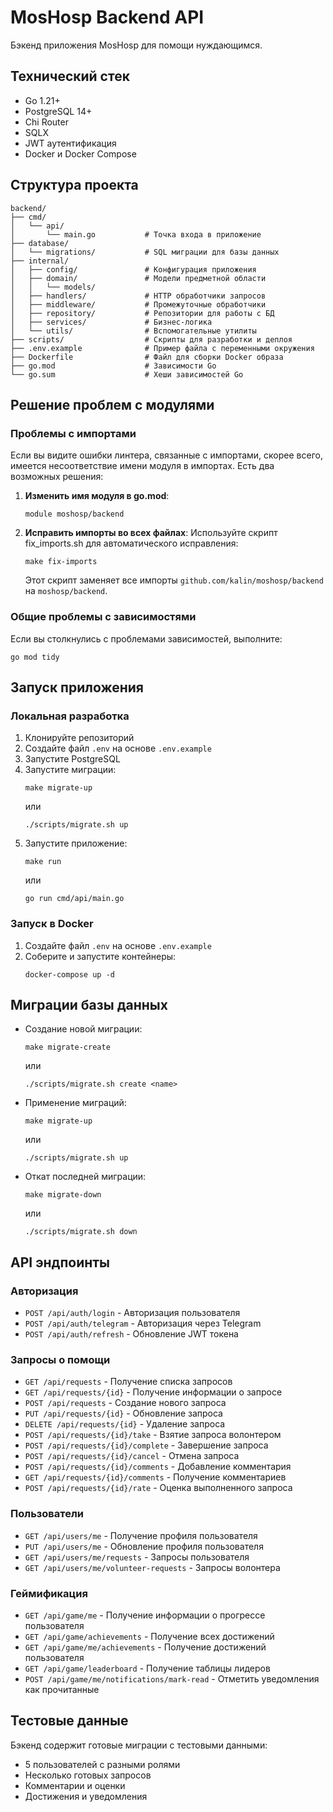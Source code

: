# MosHosp Backend API

Бэкенд приложения MosHosp для помощи нуждающимся.

## Технический стек

- Go 1.21+
- PostgreSQL 14+
- Chi Router
- SQLX
- JWT аутентификация
- Docker и Docker Compose

## Структура проекта

```
backend/
├── cmd/
│   └── api/
│       └── main.go           # Точка входа в приложение
├── database/
│   └── migrations/           # SQL миграции для базы данных
├── internal/
│   ├── config/               # Конфигурация приложения
│   ├── domain/               # Модели предметной области
│   │   └── models/
│   ├── handlers/             # HTTP обработчики запросов
│   ├── middleware/           # Промежуточные обработчики
│   ├── repository/           # Репозитории для работы с БД
│   ├── services/             # Бизнес-логика
│   └── utils/                # Вспомогательные утилиты
├── scripts/                  # Скрипты для разработки и деплоя
├── .env.example              # Пример файла с переменными окружения
├── Dockerfile                # Файл для сборки Docker образа
├── go.mod                    # Зависимости Go
└── go.sum                    # Хеши зависимостей Go
```

## Решение проблем с модулями

### Проблемы с импортами

Если вы видите ошибки линтера, связанные с импортами, скорее всего, имеется несоответствие имени модуля в импортах. Есть два возможных решения:

1. **Изменить имя модуля в go.mod**:
   ```
   module moshosp/backend
   ```

2. **Исправить импорты во всех файлах**:
   Используйте скрипт fix_imports.sh для автоматического исправления:
   ```
   make fix-imports
   ```
   Этот скрипт заменяет все импорты `github.com/kalin/moshosp/backend` на `moshosp/backend`.

### Общие проблемы с зависимостями

Если вы столкнулись с проблемами зависимостей, выполните:
```
go mod tidy
```

## Запуск приложения

### Локальная разработка

1. Клонируйте репозиторий
2. Создайте файл `.env` на основе `.env.example`
3. Запустите PostgreSQL
4. Запустите миграции:
   ```
   make migrate-up
   ```
   или
   ```
   ./scripts/migrate.sh up
   ```
5. Запустите приложение:
   ```
   make run
   ```
   или
   ```
   go run cmd/api/main.go
   ```

### Запуск в Docker

1. Создайте файл `.env` на основе `.env.example`
2. Соберите и запустите контейнеры:
   ```
   docker-compose up -d
   ```

## Миграции базы данных

- Создание новой миграции:
  ```
  make migrate-create
  ```
  или
  ```
  ./scripts/migrate.sh create <name>
  ```

- Применение миграций:
  ```
  make migrate-up
  ```
  или
  ```
  ./scripts/migrate.sh up
  ```

- Откат последней миграции:
  ```
  make migrate-down
  ```
  или
  ```
  ./scripts/migrate.sh down
  ```

## API эндпоинты

### Авторизация

- `POST /api/auth/login` - Авторизация пользователя
- `POST /api/auth/telegram` - Авторизация через Telegram
- `POST /api/auth/refresh` - Обновление JWT токена

### Запросы о помощи

- `GET /api/requests` - Получение списка запросов
- `GET /api/requests/{id}` - Получение информации о запросе
- `POST /api/requests` - Создание нового запроса
- `PUT /api/requests/{id}` - Обновление запроса
- `DELETE /api/requests/{id}` - Удаление запроса
- `POST /api/requests/{id}/take` - Взятие запроса волонтером
- `POST /api/requests/{id}/complete` - Завершение запроса
- `POST /api/requests/{id}/cancel` - Отмена запроса
- `POST /api/requests/{id}/comments` - Добавление комментария
- `GET /api/requests/{id}/comments` - Получение комментариев
- `POST /api/requests/{id}/rate` - Оценка выполненного запроса

### Пользователи

- `GET /api/users/me` - Получение профиля пользователя
- `PUT /api/users/me` - Обновление профиля пользователя
- `GET /api/users/me/requests` - Запросы пользователя
- `GET /api/users/me/volunteer-requests` - Запросы волонтера

### Геймификация

- `GET /api/game/me` - Получение информации о прогрессе пользователя
- `GET /api/game/achievements` - Получение всех достижений
- `GET /api/game/me/achievements` - Получение достижений пользователя
- `GET /api/game/leaderboard` - Получение таблицы лидеров
- `POST /api/game/me/notifications/mark-read` - Отметить уведомления как прочитанные

## Тестовые данные

Бэкенд содержит готовые миграции с тестовыми данными:
- 5 пользователей с разными ролями
- Несколько готовых запросов
- Комментарии и оценки
- Достижения и уведомления 